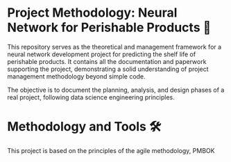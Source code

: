 # Project Methodology: Neural Network for Perishable Products 🧠
This repository serves as the theoretical and management framework for a neural network development project for predicting the shelf life of perishable products. 
It contains all the documentation and paperwork supporting the project, demonstrating a solid understanding of project management methodology beyond simple code.

The objective is to document the planning, analysis, and design phases of a real project, following data science engineering principles.
# Methodology and Tools 🛠️
This project is based on the principles of the agile methodology, PMBOK
